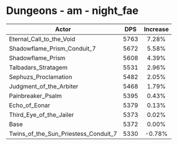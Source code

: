 # Dungeons - am - night_fae
| Actor | DPS | Increase |
|---|:---:|:---:|
|Eternal_Call_to_the_Void|5763|7.28%|
|Shadowflame_Prism_Conduit_7|5672|5.58%|
|Shadowflame_Prism|5608|4.39%|
|Talbadars_Stratagem|5531|2.96%|
|Sephuzs_Proclamation|5482|2.05%|
|Judgment_of_the_Arbiter|5468|1.79%|
|Painbreaker_Psalm|5395|0.43%|
|Echo_of_Eonar|5379|0.13%|
|Third_Eye_of_the_Jailer|5373|0.02%|
|Base|5372|0.00%|
|Twins_of_the_Sun_Priestess_Conduit_7|5330|-0.78%|
